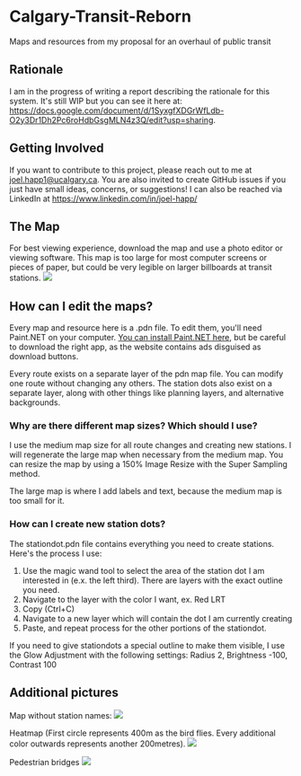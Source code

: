 # Calgary-Transit-Reborn
Maps and resources from my proposal for an overhaul of public transit

## Rationale
I am in the progress of writing a report describing the rationale for this system. It's still WIP but you can see it here at:
https://docs.google.com/document/d/1SyxgfXDGrWfLdb-O2y3Dr1Dh2Pc6roHdbGsgMLN4z3Q/edit?usp=sharing. 

## Getting Involved
If you want to contribute to this project, please reach out to me at joel.happ1@ucalgary.ca. You are also invited to create GitHub issues if you just have small ideas, concerns, or suggestions! I can also be reached via LinkedIn at https://www.linkedin.com/in/joel-happ/

## The Map
For best viewing experience, download the map and use a photo editor or viewing software. This map is too large for most computer screens or pieces of paper, but could be very legible on larger billboards at transit stations.
![](large_png_with_stations.png?raw=true)

## How can I edit the maps?
Every map and resource here is a .pdn file. To edit them, you'll need Paint.NET on your computer. [You can install Paint.NET here](https://www.getpaint.net/download.html#download),
but be careful to download the right app, as the website contains ads disguised as download buttons.


Every route exists on a separate layer of the pdn map file. You can modify one route without changing any others. 
The station dots also exist on a separate layer, along with other things like planning layers, and alternative backgrounds. 


### Why are there different map sizes? Which should I use?

I use the medium map size for all route changes and creating new stations. I will regenerate the large map when necessary from the medium map.
You can resize the map by using a 150% Image Resize with the Super Sampling method.

The large map is where I add labels and text, because the medium map is too small for it. 

### How can I create new station dots?

The stationdot.pdn file contains everything you need to create stations. Here's the process I use:
1. Use the magic wand tool to select the area of the station dot I am interested in (e.x. the left third). There are layers with the exact outline you need.
2. Navigate to the layer with the color I want, ex. Red LRT
3. Copy (Ctrl+C)
4. Navigate to a new layer which will contain the dot I am currently creating
5. Paste, and repeat process for the other portions of the stationdot.

If you need to give stationdots a special outline to make them visible, I use the Glow Adjustment with the following settings: Radius 2, Brightness -100, Contrast 100

## Additional pictures
Map without station names:
![](map_no_station_names.png?raw=true)

Heatmap
(First circle represents 400m as the bird flies. Every additional color outwards represents another 200metres). 
![](heatmap.png?raw=true)

Pedestrian bridges
![](ped_bridges.png?raw=true)

